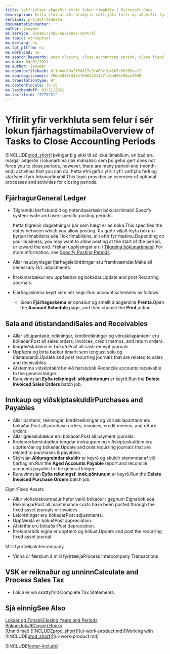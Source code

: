 ```yaml
---
title: Valfrjálsar aðgerðir fyrir lokun tímabila | Microsoft Docs
description: Þetta efnisatriði útskýrir valfrjáls ferli og aðgerðir fyrir lokun fjárhagstímabila í Business Central.
services: project-madeira
documentationcenter: ''
author: jswymer
ms.service: dynamics365-business-central
ms.topic: conceptual
ms.devlang: na
ms.tgt_pltfrm: na
ms.workload: na
ms.search.keywords: year closing, close accounting period, close fiscal year, aging, creditor payments, vendor payments
ms.date: 04/01/2021
ms.author: jswymer
ms.openlocfilehash: 6f1bbed79a2f5d817e3f486cfb4207e5b285aef2
ms.sourcegitcommit: 766e2840fd16efb901d211d7fa64d96766ac99d9
ms.translationtype: HT
ms.contentlocale: is-IS
ms.lasthandoff: 03/31/2021
ms.locfileid: "5775251"
---
```

# <a name="overview-of-tasks-to-close-accounting-periods"></a><span data-ttu-id="1a673-103">Yfirlit yfir verkhluta sem felur í sér lokun fjárhagstímabila</span><span class="sxs-lookup"><span data-stu-id="1a673-103">Overview of Tasks to Close Accounting Periods</span></span>
[!INCLUDE[prod_short](includes/prod_short.md)] <span data-ttu-id="1a673-104">þvingar þig ekki til að loka tímabilum, en það eru margar aðgerðir í lokunartíma (lok mánaðar) sem þú getur gert.</span><span class="sxs-lookup"><span data-stu-id="1a673-104">does not force you to close periods, however, there are many period-end (month-end) activities that you can do.</span></span> <span data-ttu-id="1a673-105">Þetta efni gefur yfirlit yfir valfrjáls ferli og starfsemi fyrir lokunartímabil.</span><span class="sxs-lookup"><span data-stu-id="1a673-105">This topic provides an overview of optional processes and activities for closing periods.</span></span>  

## <a name="general-ledger"></a><span data-ttu-id="1a673-106">Fjárhagur</span><span class="sxs-lookup"><span data-stu-id="1a673-106">General Ledger</span></span>
* <span data-ttu-id="1a673-107">Tilgreindu kerfisbundið og notendasértækt bókunartímabil.</span><span class="sxs-lookup"><span data-stu-id="1a673-107">Specify system-wide and user-specific posting periods.</span></span>  

    <span data-ttu-id="1a673-108">Þetta tilgreinir dagsetningar þar sem hægt er að bóka.</span><span class="sxs-lookup"><span data-stu-id="1a673-108">This specifies the dates between which you allow posting.</span></span> <span data-ttu-id="1a673-109">Þú gætir viljað leyfa bókun í byrjun tímabilsins eða í lok tímabilsins, allt eftir fyrirtækinu.</span><span class="sxs-lookup"><span data-stu-id="1a673-109">Depending on your business, you may want to allow posting at the start of the period, or toward the end.</span></span> <span data-ttu-id="1a673-110">Frekari upplýsingar eru í [Tilgreina bókunartímabil](finance-how-specify-posting-periods.md).</span><span class="sxs-lookup"><span data-stu-id="1a673-110">For more information, see [Specify Posting Periods](finance-how-specify-posting-periods.md).</span></span>  
* <span data-ttu-id="1a673-111">Allar nauðsynlegar fjárhagsleiðréttingar eru framkvæmdar.</span><span class="sxs-lookup"><span data-stu-id="1a673-111">Make all necessary G/L adjustments.</span></span>  
* <span data-ttu-id="1a673-112">Ítrekunarbækur eru uppfærðar og bókaðar.</span><span class="sxs-lookup"><span data-stu-id="1a673-112">Update and post Recurring Journals.</span></span>  
  <!--* Process Consolidations-->
* <span data-ttu-id="1a673-113">Fjárhagsskema keyrt sem hér segir:</span><span class="sxs-lookup"><span data-stu-id="1a673-113">Run account schedules as follows:</span></span>  
  * <span data-ttu-id="1a673-114">Síðan **Fjárhagsskema** er opnaður og smellt á aðgerðina **Prenta**.</span><span class="sxs-lookup"><span data-stu-id="1a673-114">Open the **Account Schedule** page, and then choose the **Print** action.</span></span>  

## <a name="sales-and-receivables"></a><span data-ttu-id="1a673-115">Sala and útistandandi</span><span class="sxs-lookup"><span data-stu-id="1a673-115">Sales and Receivables</span></span>
* <span data-ttu-id="1a673-116">Allar sölupantanir, reikningar, kreditreikningar og vöruskilapantanir eru bókaðar.</span><span class="sxs-lookup"><span data-stu-id="1a673-116">Post all sales orders, invoices, credit memos, and return orders.</span></span>  
* <span data-ttu-id="1a673-117">Inngreiðslubókin er bókuð.</span><span class="sxs-lookup"><span data-stu-id="1a673-117">Post all cash receipt journals.</span></span>  
* <span data-ttu-id="1a673-118">Uppfæra og birta bækur tímarit sem tengjast sölu og útistandandi.</span><span class="sxs-lookup"><span data-stu-id="1a673-118">Update and post recurring journals that are related to sales and receivables.</span></span>  
* <span data-ttu-id="1a673-119">Afstemma viðskiptakröfur við færslubók.</span><span class="sxs-lookup"><span data-stu-id="1a673-119">Reconcile accounts receivable to the general ledger.</span></span>  
* <span data-ttu-id="1a673-120">Runuvinnslan **Eyða reikningsf. sölupöntunum** er keyrð.</span><span class="sxs-lookup"><span data-stu-id="1a673-120">Run the **Delete Invoiced Sales Orders** batch job.</span></span>  

## <a name="purchases-and-payables"></a><span data-ttu-id="1a673-121">Innkaup og viðskiptaskuldir</span><span class="sxs-lookup"><span data-stu-id="1a673-121">Purchases and Payables</span></span>
* <span data-ttu-id="1a673-122">Allar pantanir, reikningar, kreditreikningar og vöruskilapantanir eru bókaðar.</span><span class="sxs-lookup"><span data-stu-id="1a673-122">Post all purchase orders, invoices, credit memos, and return orders.</span></span>  
* <span data-ttu-id="1a673-123">Allar greiðslubækur eru bókaðar.</span><span class="sxs-lookup"><span data-stu-id="1a673-123">Post all payment journals.</span></span>  
* <span data-ttu-id="1a673-124">Ítrekunarfærslubækur tengdar innkaupum og viðskiptaskuldum eru uppfærðar og bókaðar.</span><span class="sxs-lookup"><span data-stu-id="1a673-124">Update and post recurring journals that are related to purchases & payables.</span></span>  
* <span data-ttu-id="1a673-125">Skýrslan **Aldursgreindar skuldir** er keyrð og skuldir stemmdar af við fjárhaginn.</span><span class="sxs-lookup"><span data-stu-id="1a673-125">Run the **Aged Accounts Payable** report and reconcile accounts payable to the general ledger.</span></span>  
* <span data-ttu-id="1a673-126">Runuvinnslan **Eyða reikningsf. innk.pöntunum** er keyrð.</span><span class="sxs-lookup"><span data-stu-id="1a673-126">Run the **Delete Invoiced Purchase Orders** batch job.</span></span>  

<span data-ttu-id="1a673-127">Eignir</span><span class="sxs-lookup"><span data-stu-id="1a673-127">Fixed Assets</span></span>
* <span data-ttu-id="1a673-128">Allur viðhaldskostnaður hefur verið bókaður í gegnum Eignabók eða Reikningar</span><span class="sxs-lookup"><span data-stu-id="1a673-128">Post all maintenance costs have been posted through the fixed asset journals or invoices.</span></span>
* <span data-ttu-id="1a673-129">Leiðréttingar eru bókaðar</span><span class="sxs-lookup"><span data-stu-id="1a673-129">Post adjustments.</span></span>
* <span data-ttu-id="1a673-130">Uppfærsla er bókuð</span><span class="sxs-lookup"><span data-stu-id="1a673-130">Post appreciation.</span></span>
* <span data-ttu-id="1a673-131">Afskriftir eru bókaðar</span><span class="sxs-lookup"><span data-stu-id="1a673-131">Post depreciation.</span></span>
* <span data-ttu-id="1a673-132">Ítrekunarbók eigna er uppfærð og bókuð.</span><span class="sxs-lookup"><span data-stu-id="1a673-132">Update and post the recurring fixed asset journal.</span></span>

<span data-ttu-id="1a673-133">Milli fyrirtækja</span><span class="sxs-lookup"><span data-stu-id="1a673-133">Intercompany</span></span>
* <span data-ttu-id="1a673-134">Vinna úr færslum á milli fyrirtækja</span><span class="sxs-lookup"><span data-stu-id="1a673-134">Process Intercompany Transactions</span></span>

## <a name="calculate-and-process-sales-tax"></a><span data-ttu-id="1a673-135">VSK er reiknaður og unninn</span><span class="sxs-lookup"><span data-stu-id="1a673-135">Calculate and Process Sales Tax</span></span>
* <span data-ttu-id="1a673-136">Lokið er við skattyfirlit.</span><span class="sxs-lookup"><span data-stu-id="1a673-136">Complete Tax Statements.</span></span>  

## <a name="see-also"></a><span data-ttu-id="1a673-137">Sjá einnig</span><span class="sxs-lookup"><span data-stu-id="1a673-137">See Also</span></span>
[<span data-ttu-id="1a673-138">Lokaár og Tímabil</span><span class="sxs-lookup"><span data-stu-id="1a673-138">Closing Years and Periods</span></span>](year-close-years-periods.md)  
[<span data-ttu-id="1a673-139">Bókum lokað</span><span class="sxs-lookup"><span data-stu-id="1a673-139">Closing Books</span></span>](year-close-books.md)  
<span data-ttu-id="1a673-140">[Unnið með [!INCLUDE[prod_short](includes/prod_short.md)]](ui-work-product.md)</span><span class="sxs-lookup"><span data-stu-id="1a673-140">[Working with [!INCLUDE[prod_short](includes/prod_short.md)]](ui-work-product.md)</span></span>


[!INCLUDE[footer-include](includes/footer-banner.md)]
